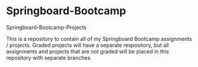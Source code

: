 # Springboard-Bootcamp
Springboard-Bootcamp-Projects

This is a repository to contain all of my Springboard Bootcamp assignments / projects.  Graded projects will have a separate respository, but all assignments and projects that are not graded will be placed in this repository with separate branches
